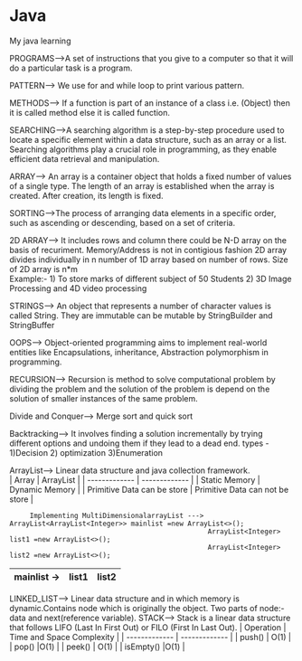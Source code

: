 # Java
My java learning

PROGRAMS-->A set of instructions that you give to a computer so that it will do a particular task is a program.

PATTERN--> We use for and while loop to print various pattern.

METHODS--> If a function is part of an instance of a class i.e. (Object) then it is called method else it is called function.

SEARCHING-->A searching algorithm is a step-by-step procedure used to locate a specific element within a data structure, such as an array or a list. Searching algorithms play a crucial role in programming, as they enable efficient data retrieval and manipulation.



ARRAY--> An array is a container object that holds a fixed number of values of a single type. The length of an array is established when the array is created. After creation, its length is fixed.

SORTING-->The process of arranging data elements in a specific order, such as ascending or descending, based on a set of criteria. 

2D ARRAY--> It includes rows and column there could be N-D array on the basis of recuriment. Memory/Address is not in contigious fashion 2D array divides individually in n number of 1D array based on number of rows. Size of 2D array is n*m
            <br> Example:- 1) To store marks of different subject of 50 Students
                           2)  3D Image Processing and 4D video processing

STRINGS--> An object that represents a number of character values is called String. They are immutable can be mutable by StringBuilder and StringBuffer

        

OOPS--> Object-oriented programming aims to implement real-world entities like  Encapsulations, inheritance, Abstraction polymorphism in programming.

RECURSION--> Recursion is method to solve computational problem by dividing the problem and the solution of the problem is depend on the solution of smaller instances of the same problem.

Divide and Conquer--> Merge sort and quick sort 

Backtracking--> It involves finding a solution incrementally by trying different options and undoing them if they lead to a dead end.
                 types - 1)Decision 2) optimization 3)Enumeration

ArrayList--> Linear data structure and java collection framework.  
             | Array  | ArrayList |
| ------------- | ------------- |
| Static Memory  | Dynamic Memory  |
| Primitive Data can be store  | Primitive Data can not be store  |

         Implementing MultiDimensionalarrayList ---> ArrayList<ArrayList<Integer>> mainlist =new ArrayList<>();   
                                                     ArrayList<Integer> list1 =new ArrayList<>();              
                                                     ArrayList<Integer> list2 =new ArrayList<>();      
  | mainlist ->   | list1  | list2 |
   | -------------              | ------------- | ------------- |

LINKED_LIST--> Linear data structure and in which memory is dynamic.Contains node which is originally the object. Two parts of node:- data and next(reference variable).
STACK--> Stack is a linear data structure that follows LIFO (Last In First Out) or FILO (First In Last Out).
                        | Operation  | Time and Space Complexity |
| ------------- | ------------- |
| push() | O(1)  |
| pop()  |O(1)  |
| peek() | O(1)  |
| isEmpty()  |O(1)  |
               
                
        
